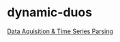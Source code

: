 # dynamic-duos

[Data Aquisition & Time Series Parsing](https://hackmd.io/y9sCKPjnQD-e1S6x1kQstQ?edit)
